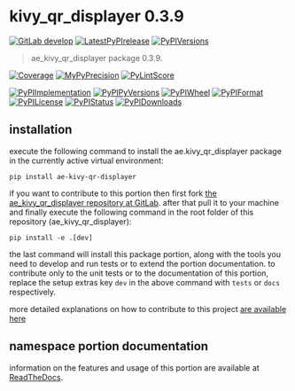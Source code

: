 <!-- THIS FILE IS EXCLUSIVELY MAINTAINED by the project ae.ae V0.3.94 -->
<!-- THIS FILE IS EXCLUSIVELY MAINTAINED by the project aedev.tpl_namespace_root V0.3.14 -->
# kivy_qr_displayer 0.3.9

[![GitLab develop](https://img.shields.io/gitlab/pipeline/ae-group/ae_kivy_qr_displayer/develop?logo=python)](
    https://gitlab.com/ae-group/ae_kivy_qr_displayer)
[![LatestPyPIrelease](
    https://img.shields.io/gitlab/pipeline/ae-group/ae_kivy_qr_displayer/release0.3.8?logo=python)](
    https://gitlab.com/ae-group/ae_kivy_qr_displayer/-/tree/release0.3.8)
[![PyPIVersions](https://img.shields.io/pypi/v/ae_kivy_qr_displayer)](
    https://pypi.org/project/ae-kivy-qr-displayer/#history)

>ae_kivy_qr_displayer package 0.3.9.

[![Coverage](https://ae-group.gitlab.io/ae_kivy_qr_displayer/coverage.svg)](
    https://ae-group.gitlab.io/ae_kivy_qr_displayer/coverage/index.html)
[![MyPyPrecision](https://ae-group.gitlab.io/ae_kivy_qr_displayer/mypy.svg)](
    https://ae-group.gitlab.io/ae_kivy_qr_displayer/lineprecision.txt)
[![PyLintScore](https://ae-group.gitlab.io/ae_kivy_qr_displayer/pylint.svg)](
    https://ae-group.gitlab.io/ae_kivy_qr_displayer/pylint.log)

[![PyPIImplementation](https://img.shields.io/pypi/implementation/ae_kivy_qr_displayer)](
    https://gitlab.com/ae-group/ae_kivy_qr_displayer/)
[![PyPIPyVersions](https://img.shields.io/pypi/pyversions/ae_kivy_qr_displayer)](
    https://gitlab.com/ae-group/ae_kivy_qr_displayer/)
[![PyPIWheel](https://img.shields.io/pypi/wheel/ae_kivy_qr_displayer)](
    https://gitlab.com/ae-group/ae_kivy_qr_displayer/)
[![PyPIFormat](https://img.shields.io/pypi/format/ae_kivy_qr_displayer)](
    https://pypi.org/project/ae-kivy-qr-displayer/)
[![PyPILicense](https://img.shields.io/pypi/l/ae_kivy_qr_displayer)](
    https://gitlab.com/ae-group/ae_kivy_qr_displayer/-/blob/develop/LICENSE.md)
[![PyPIStatus](https://img.shields.io/pypi/status/ae_kivy_qr_displayer)](
    https://libraries.io/pypi/ae-kivy-qr-displayer)
[![PyPIDownloads](https://img.shields.io/pypi/dm/ae_kivy_qr_displayer)](
    https://pypi.org/project/ae-kivy-qr-displayer/#files)


## installation


execute the following command to install the
ae.kivy_qr_displayer package
in the currently active virtual environment:
 
```shell script
pip install ae-kivy-qr-displayer
```

if you want to contribute to this portion then first fork
[the ae_kivy_qr_displayer repository at GitLab](
https://gitlab.com/ae-group/ae_kivy_qr_displayer "ae.kivy_qr_displayer code repository").
after that pull it to your machine and finally execute the
following command in the root folder of this repository
(ae_kivy_qr_displayer):

```shell script
pip install -e .[dev]
```

the last command will install this package portion, along with the tools you need
to develop and run tests or to extend the portion documentation. to contribute only to the unit tests or to the
documentation of this portion, replace the setup extras key `dev` in the above command with `tests` or `docs`
respectively.

more detailed explanations on how to contribute to this project
[are available here](
https://gitlab.com/ae-group/ae_kivy_qr_displayer/-/blob/develop/CONTRIBUTING.rst)


## namespace portion documentation

information on the features and usage of this portion are available at
[ReadTheDocs](
https://ae.readthedocs.io/en/latest/_autosummary/ae.kivy_qr_displayer.html
"ae_kivy_qr_displayer documentation").
